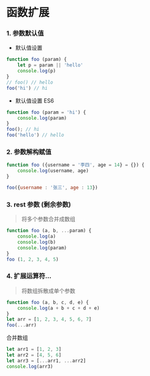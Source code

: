 # 函数扩展

### 1. 参数默认值

- 默认值设置

```javascript
function foo (param) {
	let p = param || 'hello'
	console.log(p)
}
// foo() // hello
foo('hi') // hi
```

- 默认值设置 ES6 
```javascript
function foo (param = 'hi') {
	console.log(param)
}
foo(); // hi
foo('hello') // hello
```

### 2. 参数解构赋值

```javascript
function foo ({username = '李四', age = 14} = {}) {
	console.log(username, age)
}

foo({username : '张三', age : 13})
```

### 3. rest 参数 (剩余参数)

> 将多个参数合并成数组

```javascript
function foo (a, b, ...param) {
	console.log(a)
	console.log(b)
	console.log(param)
}
foo (1, 2, 3, 4, 5)
```

### 4. 扩展运算符...

> 将数组拆散成单个参数

```javascript
function foo (a, b, c, d, e) {
	console.log(a + b + c + d + e)
}
let arr = [1, 2, 3, 4, 5, 6, 7]
foo(...arr)
```

合并数组

```javascript
let arr1 = [1, 2, 3]
let arr2 = [4, 5, 6]
let arr3 = [...arr1, ...arr2]
console.log(arr3)
```

